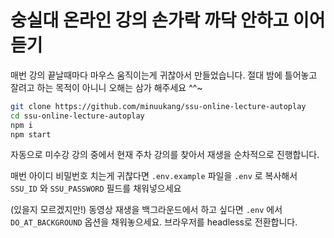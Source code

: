 # 숭실대 온라인 강의 손가락 까닥 안하고 이어 듣기

매번 강의 끝날때마다 마우스 움직이는게 귀찮아서 만들었습니다. 절대 밤에 틀어놓고 잘려고 하는 목적이 아니니 오해는 삼가 해주세요 ^^~

```bash
git clone https://github.com/minuukang/ssu-online-lecture-autoplay
cd ssu-online-lecture-autoplay
npm i
npm start
```

자동으로 미수강 강의 중에서 현재 주차 강의를 찾아서 재생을 순차적으로 진행합니다.

매번 아이디 비밀번호 치는게 귀찮다면 `.env.example` 파일을 `.env` 로 복사해서 `SSU_ID` 와 `SSU_PASSWORD` 필드를 채워넣으세요

(있을지 모르겠지만!) 동영상 재생을 백그라운드에서 하고 싶다면 `.env` 에서 `DO_AT_BACKGROUND` 옵션을 채워놓으세요. 브라우저를 headless로 전환합니다.